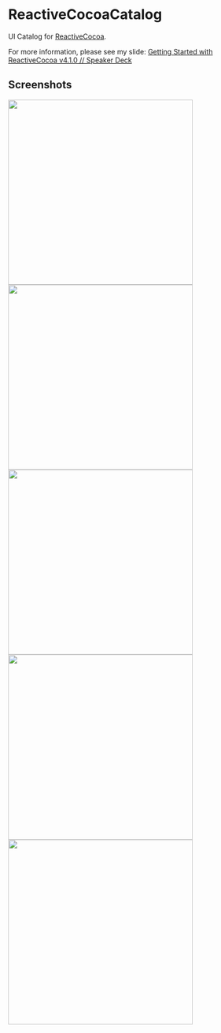 # ReactiveCocoaCatalog

UI Catalog for [ReactiveCocoa](https://github.com/ReactiveCocoa/ReactiveCocoa).

For more information, please see my slide: [Getting Started with ReactiveCocoa v4.1.0 // Speaker Deck](https://speakerdeck.com/inamiy/getting-started-with-reactivecocoa-v4-dot-1-0)

## Screenshots

<img src="https://cloud.githubusercontent.com/assets/138476/14294202/c858e91c-fbaa-11e5-9aeb-dbcc2e5fa192.png" width="375">
<img src="https://cloud.githubusercontent.com/assets/138476/14338395/e5d08312-fcb1-11e5-81c8-b3f6271d2c62.png" width="375">
<img src="https://cloud.githubusercontent.com/assets/138476/14408922/b947d1e0-ff42-11e5-96e8-58ac5e11d3b9.png" width="375">
<img src="https://cloud.githubusercontent.com/assets/138476/14625483/68d6ec36-061e-11e6-8e0c-0ffa49b33216.png" width="375">
<img src="https://cloud.githubusercontent.com/assets/138476/14678905/97604f18-0752-11e6-9d66-f3239d001343.png" width="375">
